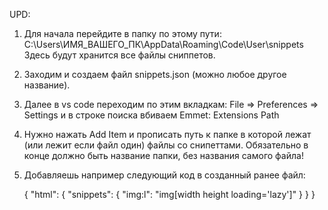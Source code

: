 UPD:
1. Для начала перейдите в папку по этому пути: C:\Users\ИМЯ_ВАШЕГО_ПК\AppData\Roaming\Code\User\snippets
Здесь будут хранится все файлы сниппетов.
2. Заходим и создаем файл snippets.json (можно любое другое название).
3. Далее в vs code переходим по этим вкладкам: File => Preferences => Settings и в строке поиска вбиваем Emmet: Extensions Path
4. Нужно нажать Add Item и прописать путь к папке в которой лежат (или лежит если файл один) файлы со снипеттами. Обязательно в конце должно быть название папки, без названия самого файла!
5. Добавляешь например следующий код в созданный ранее файл:

   {
  "html": {
    "snippets": {
      "img:l": "img[width height loading='lazy']"
    }
  }
}
